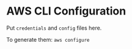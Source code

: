 # AWS CLI Configuration

Put `credentials` and `config` files here.

To generate them: `aws configure`
